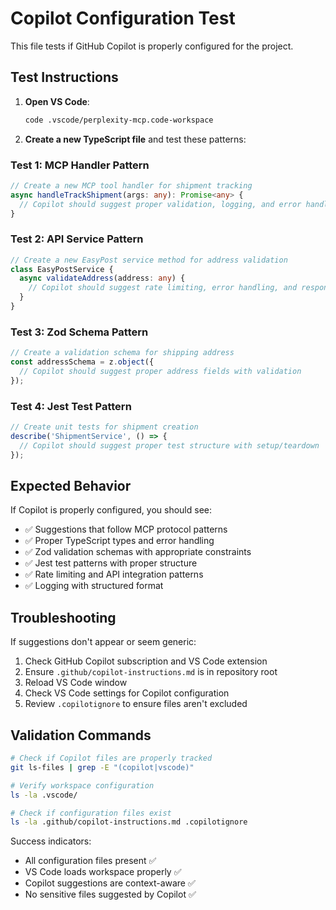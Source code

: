 # Copilot Configuration Test

This file tests if GitHub Copilot is properly configured for the project.

## Test Instructions

1. **Open VS Code**:
   ```bash
   code .vscode/perplexity-mcp.code-workspace
   ```

2. **Create a new TypeScript file** and test these patterns:

### Test 1: MCP Handler Pattern
```typescript
// Create a new MCP tool handler for shipment tracking
async handleTrackShipment(args: any): Promise<any> {
  // Copilot should suggest proper validation, logging, and error handling
}
```

### Test 2: API Service Pattern
```typescript
// Create a new EasyPost service method for address validation
class EasyPostService {
  async validateAddress(address: any) {
    // Copilot should suggest rate limiting, error handling, and response validation
  }
}
```

### Test 3: Zod Schema Pattern
```typescript
// Create a validation schema for shipping address
const addressSchema = z.object({
  // Copilot should suggest proper address fields with validation
});
```

### Test 4: Jest Test Pattern
```typescript
// Create unit tests for shipment creation
describe('ShipmentService', () => {
  // Copilot should suggest proper test structure with setup/teardown
});
```

## Expected Behavior

If Copilot is properly configured, you should see:
- ✅ Suggestions that follow MCP protocol patterns
- ✅ Proper TypeScript types and error handling
- ✅ Zod validation schemas with appropriate constraints
- ✅ Jest test patterns with proper structure
- ✅ Rate limiting and API integration patterns
- ✅ Logging with structured format

## Troubleshooting

If suggestions don't appear or seem generic:
1. Check GitHub Copilot subscription and VS Code extension
2. Ensure `.github/copilot-instructions.md` is in repository root
3. Reload VS Code window
4. Check VS Code settings for Copilot configuration
5. Review `.copilotignore` to ensure files aren't excluded

## Validation Commands

```bash
# Check if Copilot files are properly tracked
git ls-files | grep -E "(copilot|vscode)"

# Verify workspace configuration
ls -la .vscode/

# Check if configuration files exist
ls -la .github/copilot-instructions.md .copilotignore
```

Success indicators:
- All configuration files present ✅
- VS Code loads workspace properly ✅
- Copilot suggestions are context-aware ✅
- No sensitive files suggested by Copilot ✅